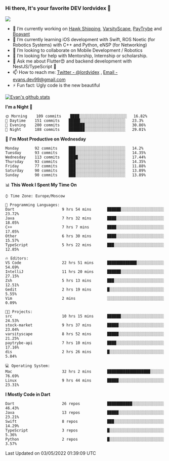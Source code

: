### Hi there, It's your favorite DEV lordvidex 👋
<img src="https://komarev.com/ghpvc/?username=lordvidex&label=Views&color=blue&style=plastic" />
<!--
**lordvidex/lordvidex** is a ✨ _special_ ✨ repository because its `README.md` (this file) appears on your GitHub profile.
Here are some ideas to get you started:
-->

- 🔭 I’m currently working on [Hawk Shipping](https://hawkshipping.com), [VarsityScape](https://varsityscape.com), [PayTrybe](https://www.paytrybe.com) and [Boayant](https://www.github.com/boayant-dev)
- 🌱 I’m currently learning iOS development with Swift, ROS Noetic (for Robotics Systems) with C++ and Python, eNSP (for Networking)
- 👯 I’m looking to collaborate on Mobile Development / Robotics
- 🤔 I’m looking for help with Mentorship, Internship or scholarship.
- 💬 Ask me about Flutter😍 and backend development with NestJS/TypeScript 🔮
- 📫 How to reach me: [Twitter - @lordvidex](https://twitter.com/lordvidex) , [Email - evans.dev99@gmail.com](mailto:evans.dev99@gmail.com?body=Hello%20Evans,)
- ⚡ Fun fact: Ugly code is the new beautiful 

<div>
<!-- <a href="https://github.com/lordvidex">
  <img src="https://github-readme-stats.vercel.app/api/top-langs/?username=lordvidex&theme=light" />
</a>    -->
<!-- [![Top Langs](https://github-readme-stats.vercel.app/api/top-langs/?username=lordvidex)](https://github.com/lordvidex/)  -->

<a href="https://github.com/lordvidex">
 <img src="https://github-readme-stats.vercel.app/api?username=lordvidex&show_icons=true&theme=light&line_height=27" alt="Evan's github stats"/>
</a>
</div>


<!--
  <a href="https://github.com/iampawan/FlutterExampleApps">
    <img align="center" src="https://github-readme-stats.vercel.app/api/pin/?username=iampawan&repo=FlutterExampleApps&theme=light" />

  </a>
  <a href="https://github.com/iampawan/VelocityX">
   <img align="center" src="https://github-readme-stats.vercel.app/api/pin/?username=iampawan&repo=VelocityX&theme=light" />
  </a>
-->
<!--START_SECTION:waka-->
**I'm a Night 🦉** 

```text
🌞 Morning    109 commits    ████░░░░░░░░░░░░░░░░░░░░░   16.82% 
🌆 Daytime    151 commits    █████░░░░░░░░░░░░░░░░░░░░   23.3% 
🌃 Evening    200 commits    ███████░░░░░░░░░░░░░░░░░░   30.86% 
🌙 Night      188 commits    ███████░░░░░░░░░░░░░░░░░░   29.01%

```
📅 **I'm Most Productive on Wednesday** 

```text
Monday       92 commits     ███░░░░░░░░░░░░░░░░░░░░░░   14.2% 
Tuesday      93 commits     ███░░░░░░░░░░░░░░░░░░░░░░   14.35% 
Wednesday    113 commits    ████░░░░░░░░░░░░░░░░░░░░░   17.44% 
Thursday     93 commits     ███░░░░░░░░░░░░░░░░░░░░░░   14.35% 
Friday       77 commits     ███░░░░░░░░░░░░░░░░░░░░░░   11.88% 
Saturday     90 commits     ███░░░░░░░░░░░░░░░░░░░░░░   13.89% 
Sunday       90 commits     ███░░░░░░░░░░░░░░░░░░░░░░   13.89%

```


📊 **This Week I Spent My Time On** 

```text
⌚︎ Time Zone: Europe/Moscow

💬 Programming Languages: 
Dart                     9 hrs 54 mins       ██████░░░░░░░░░░░░░░░░░░░   23.72% 
Java                     7 hrs 32 mins       ████░░░░░░░░░░░░░░░░░░░░░   18.05% 
C++                      7 hrs 7 mins        ████░░░░░░░░░░░░░░░░░░░░░   17.05% 
Other                    6 hrs 30 mins       ████░░░░░░░░░░░░░░░░░░░░░   15.57% 
TypeScript               5 hrs 22 mins       ███░░░░░░░░░░░░░░░░░░░░░░   12.85%

🔥 Editors: 
VS Code                  22 hrs 51 mins      █████████████░░░░░░░░░░░░   54.69% 
IntelliJ                 11 hrs 20 mins      ██████░░░░░░░░░░░░░░░░░░░   27.15% 
Zsh                      5 hrs 13 mins       ███░░░░░░░░░░░░░░░░░░░░░░   12.51% 
Gedit                    2 hrs 19 mins       █░░░░░░░░░░░░░░░░░░░░░░░░   5.55% 
Vim                      2 mins              ░░░░░░░░░░░░░░░░░░░░░░░░░   0.09%

🐱‍💻 Projects: 
src                      10 hrs 15 mins      ██████░░░░░░░░░░░░░░░░░░░   24.53% 
stock-market             9 hrs 37 mins       █████░░░░░░░░░░░░░░░░░░░░   23.04% 
varsityscape             8 hrs 52 mins       █████░░░░░░░░░░░░░░░░░░░░   21.25% 
paytrybe-api             7 hrs 10 mins       ████░░░░░░░░░░░░░░░░░░░░░   17.16% 
dis                      2 hrs 26 mins       █░░░░░░░░░░░░░░░░░░░░░░░░   5.84%

💻 Operating System: 
Mac                      32 hrs 2 mins       ███████████████████░░░░░░   76.69% 
Linux                    9 hrs 44 mins       █████░░░░░░░░░░░░░░░░░░░░   23.31%

```

**I Mostly Code in Dart** 

```text
Dart                     26 repos            ███████████░░░░░░░░░░░░░░   46.43% 
Java                     13 repos            █████░░░░░░░░░░░░░░░░░░░░   23.21% 
Swift                    8 repos             ███░░░░░░░░░░░░░░░░░░░░░░   14.29% 
TypeScript               3 repos             █░░░░░░░░░░░░░░░░░░░░░░░░   5.36% 
Python                   2 repos             █░░░░░░░░░░░░░░░░░░░░░░░░   3.57%

```



 Last Updated on 03/05/2022 01:39:09 UTC
<!--END_SECTION:waka-->
